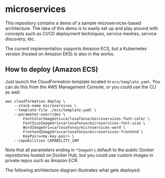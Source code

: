 # microservices

This repository contains a demo of a sample microservices-based architecture. The idea of this demo is to easily set up and play around with concepts such as CI/CD deployment techniques, service meshes, service discovery, etc.

The current implementation supports Amazon ECS, but a Kubernetes version (hosted on Amazon EKS) is also in the works.

## How to deploy (Amazon ECS)

Just launch the CloudFormation template located in `ecs/template.yaml`. You can do this from the AWS Management Console, or you could use the CLI as well:

```
aws cloudformation deploy \
	--stack-name microservices \
	--template-file ./ecs/template.yaml \
	--parameter-overrides \
		FontColorImageUri=carlosafonso/microservices-font-color \
		FontSizeImageUri=carlosafonso/microservices-font-size \
		WordImageUri=carlosafonso/microservices-word \
		FrontendImageUri=carlosafonso/microservices-frontend \
		KeyPair=<my-key-pair> \
	--capabilities CAPABILITY_IAM
```

Note that all parameters ending in `*ImageUri` default to the public Docker repositories hosted on Docker Hub, but you could use custom images in private repos such as Amazon ECR.

The following architecture diagram illustrates what gets deployed:

<TBC>
